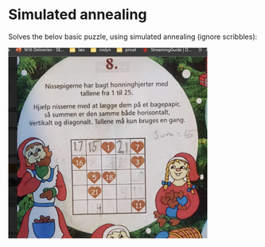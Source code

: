 # Simulated annealing

Solves the belov basic puzzle, using simulated annealing (ignore scribbles):

![Opgave billede](nisseopgaveSmall.png)
